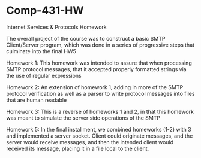 # Comp-431-HW
Internet Services &amp; Protocols Homework

The overall project of the course was to construct a basic SMTP Client/Server program, which was done in a series of progressive steps that culminate into the final HW5

Homework 1: This homework was intended to assure that when processing SMTP protocol messages, that it accepted properly 
formatted strings via the use of regular expressions

Homework 2: An extension of homework 1, adding in more of the SMTP protocol verification as well as a parser to write protocol
messages into files that are human readable

Homework 3: This is a reverse of homeworks 1 and 2, in that this homework was meant to simulate the server side operations of the SMTP 

Homework 5: In the final installment, we combined homeworks (1-2) with 3 and implemented a server socket. Client could originate messages, and the server would receive messages, and then the intended client would received its message, placing it in a file local to the client. 
